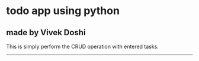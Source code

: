 # todo app using python
## made by Vivek Doshi
 This is simply perform the CRUD operation with entered tasks.

<hr>